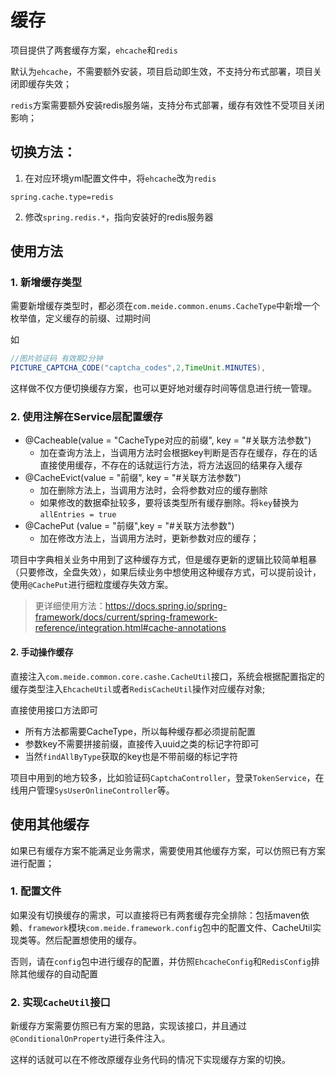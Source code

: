 # 缓存

项目提供了两套缓存方案，`ehcache`和`redis`

默认为`ehcache`，不需要额外安装，项目启动即生效，不支持分布式部署，项目关闭即缓存失效；

`redis`方案需要额外安装redis服务端，支持分布式部署，缓存有效性不受项目关闭影响；

## 切换方法：

1. 在对应环境yml配置文件中，将`ehcache`改为`redis`

```properties
spring.cache.type=redis
```

2. 修改`spring.redis.*`，指向安装好的redis服务器

## 使用方法

### 1. 新增缓存类型

需要新增缓存类型时，都必须在`com.meide.common.enums.CacheType`中新增一个枚举值，定义缓存的前缀、过期时间

如

```java
//图片验证码 有效期2分钟
PICTURE_CAPTCHA_CODE("captcha_codes",2,TimeUnit.MINUTES),
```

这样做不仅方便切换缓存方案，也可以更好地对缓存时间等信息进行统一管理。

### 2. 使用注解在Service层配置缓存

- @Cacheable(value = "CacheType对应的前缀", key = "#关联方法参数")
  - 加在查询方法上，当调用方法时会根据key判断是否存在缓存，存在的话直接使用缓存，不存在的话就运行方法，将方法返回的结果存入缓存
- @CacheEvict(value = "前缀", key = "#关联方法参数")
  - 加在删除方法上，当调用方法时，会将参数对应的缓存删除
  - 如果修改的数据牵扯较多，要将该类型所有缓存删除。将`key`替换为`allEntries = true`
- @CachePut (value = "前缀",key = "#关联方法参数")
  - 加在修改方法上，当调用方法时，更新参数对应的缓存；

项目中字典相关业务中用到了这种缓存方式，但是缓存更新的逻辑比较简单粗暴（只要修改，全盘失效），如果后续业务中想使用这种缓存方式，可以提前设计，使用`@CachePut`进行细粒度缓存失效方案。
> 更详细使用方法：https://docs.spring.io/spring-framework/docs/current/spring-framework-reference/integration.html#cache-annotations

#### 2. 手动操作缓存

直接注入`com.meide.common.core.cashe.CacheUtil`接口，系统会根据配置指定的缓存类型注入`EhcacheUtil`或者`RedisCacheUtil`操作对应缓存对象;

直接使用接口方法即可

- 所有方法都需要CacheType，所以每种缓存都必须提前配置
- 参数key不需要拼接前缀，直接传入uuid之类的标记字符即可
- 当然`findAllByType`获取的key也是不带前缀的标记字符

项目中用到的地方较多，比如验证码`CaptchaController`，登录`TokenService`，在线用户管理`SysUserOnlineController`等。
## 使用其他缓存

如果已有缓存方案不能满足业务需求，需要使用其他缓存方案，可以仿照已有方案进行配置；

### 1. 配置文件

如果没有切换缓存的需求，可以直接将已有两套缓存完全排除：包括maven依赖、`framework`模块`com.meide.framework.config`包中的配置文件、CacheUtil实现类等。然后配置想使用的缓存。

否则，请在`config`包中进行缓存的配置，并仿照`EhcacheConfig`和`RedisConfig`排除其他缓存的自动配置

### 2. 实现`CacheUtil`接口

新缓存方案需要仿照已有方案的思路，实现该接口，并且通过`@ConditionalOnProperty`进行条件注入。

这样的话就可以在不修改原缓存业务代码的情况下实现缓存方案的切换。